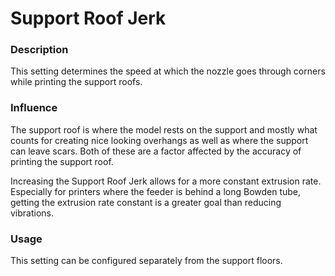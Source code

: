 Support Roof Jerk
====
### **Description**
This setting determines the speed at which the nozzle goes through corners while printing the support roofs. 

### **Influence**
The support roof is where the model rests on the support and mostly what counts for creating nice looking overhangs as well as where the support can leave scars. Both of these are a factor affected by the accuracy of printing the support roof. 

Increasing the Support Roof Jerk allows for a more constant extrusion rate. Especially for printers where the feeder is behind a long Bowden tube, getting the extrusion rate constant is a greater goal than reducing vibrations.

### **Usage**
This setting can be configured separately from the support floors.